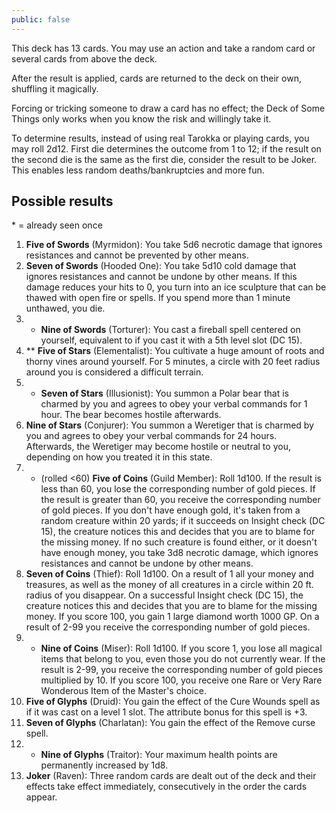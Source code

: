 ```yaml
---
public: false
---
```


This deck has 13 cards. You may use an action and take a random card or several cards from above the deck.

After the result is applied, cards are returned to the deck on their own, shuffling it magically.

Forcing or tricking someone to draw a card has no effect; the Deck of Some Things only works when you know the risk and willingly take it.

To determine results, instead of using real Tarokka or playing cards, you may roll 2d12. First die determines the outcome from 1 to 12; if the result on the second die is the same as the first die, consider the result to be Joker. This enables less random deaths/bankruptcies and more fun.

## Possible results

\* = already seen once

1. **Five of Swords** (Myrmidon): You take 5d6 necrotic damage that ignores resistances and cannot be prevented by other means.
2. **Seven of Swords** (Hooded One): You take 5d10 cold damage that ignores resistances and cannot be undone by other means. If this damage reduces your hits to 0, you turn into an ice sculpture that can be thawed with open fire or spells. If you spend more than 1 minute unthawed, you die.
3. * **Nine of Swords** (Torturer): You cast a fireball spell centered on yourself, equivalent to if you cast it with a 5th level slot (DC 15).
4. ** **Five of Stars** (Elementalist): You cultivate a huge amount of roots and thorny vines around yourself. For 5 minutes, a circle with 20 feet radius around you is considered a difficult terrain.
5. * **Seven of Stars** (Illusionist): You summon a Polar bear that is charmed by you and agrees to obey your verbal commands for 1 hour. The bear becomes hostile afterwards.
6. **Nine of Stars** (Conjurer): You summon a Weretiger that is charmed by you and agrees to obey your verbal commands for 24 hours. Afterwards, the Weretiger may become hostile or neutral to you, depending on how you treated it in this state.
7. * (rolled <60) **Five of Coins** (Guild Member): Roll 1d100. If the result is less than 60, you lose the corresponding number of gold pieces. If the result is greater than 60, you receive the corresponding number of gold pieces. If you don't have enough gold, it's taken from a random creature within 20 yards; if it succeeds on Insight check (DC 15), the creature notices this and decides that you are to blame for the missing money. If no such creature is found either, or it doesn't have enough money, you take 3d8 necrotic damage, which ignores resistances and cannot be undone by other means.
8. **Seven of Coins** (Thief): Roll 1d100. On a result of 1 all your money and treasures, as well as the money of all creatures in a circle within 20 ft. radius of you disappear. On a successful Insight check (DC 15), the creature notices this and decides that you are to blame for the missing money. If you score 100, you gain 1 large diamond worth 1000 GP. On a result of 2-99 you receive the corresponding number of gold pieces.
9. * **Nine of Coins** (Miser): Roll 1d100. If you score 1, you lose all magical items that belong to you, even those you do not currently wear. If the result is 2-99, you receive the corresponding number of gold pieces multiplied by 10. If you score 100, you receive one Rare or Very Rare Wonderous Item of the Master's choice.
10. **Five of Glyphs** (Druid): You gain the effect of the Cure Wounds spell as if it was cast on a level 1 slot. The attribute bonus for this spell is +3.
11. **Seven of Glyphs** (Charlatan): You gain the effect of the Remove curse spell.
12. * **Nine of Glyphs** (Traitor): Your maximum health points are permanently increased by 1d8.
13. **Joker** (Raven): Three random cards are dealt out of the deck and their effects take effect immediately, consecutively in the order the cards appear.